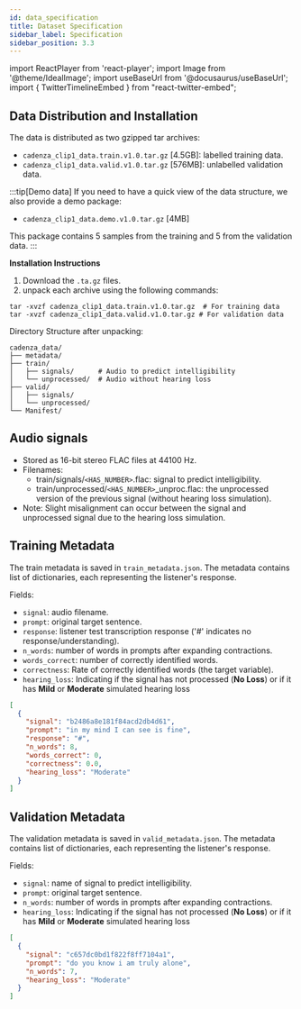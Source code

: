 ```yaml
---
id: data_specification
title: Dataset Specification
sidebar_label: Specification
sidebar_position: 3.3
---
```

import ReactPlayer from 'react-player';
import Image from '@theme/IdealImage';
import useBaseUrl from '@docusaurus/useBaseUrl';
import { TwitterTimelineEmbed } from "react-twitter-embed";


## Data Distribution and Installation

The data is distributed as two gzipped tar archives:

* `cadenza_clip1_data.train.v1.0.tar.gz` [4.5GB]: labelled training data.
* `cadenza_clip1_data.valid.v1.0.tar.gz` [576MB]: unlabelled validation data.

:::tip[Demo data]
If you need to have a quick view of the data structure, we also provide a demo package:
* `cadenza_clip1_data.demo.v1.0.tar.gz` [4MB]

This package contains 5 samples from the training and 5 from the validation data.
:::

**Installation Instructions**

1. Download the `.ta.gz` files.
2. unpack each archive using the following commands:
```shell
tar -xvzf cadenza_clip1_data.train.v1.0.tar.gz  # For training data
tar -xvzf cadenza_clip1_data.valid.v1.0.tar.gz # For validation data
```

Directory Structure after unpacking:

```shell
cadenza_data/
├── metadata/        
├── train/
│   ├── signals/      # Audio to predict intelligibility
│   └── unprocessed/  # Audio without hearing loss
├── valid/  
│   ├── signals/      
│   └── unprocessed/  
└── Manifest/
```

## Audio signals

* Stored as 16-bit stereo FLAC files at 44100 Hz.
* Filenames:
    * train/signals/`<HAS_NUMBER>`.flac: signal to predict intelligibility.
    * train/unprocessed/`<HAS_NUMBER>`_unproc.flac: the unprocessed version of the previous signal (without hearing loss simulation).
* Note: Slight misalignment can occur between the signal and unprocessed signal due to the hearing loss simulation.



## Training Metadata

The train metadata is saved in `train_metadata.json`. 
The metadata contains list of dictionaries, each representing the listener's response.

Fields:
* `signal`: audio filename.
* `prompt`: original target sentence.
* `response`: listener test transcription response ('#' indicates no response/understanding).
* `n_words`: number of words in prompts after expanding contractions.
* `words_correct`: number of correctly identified words.
* `correctness`: Rate of correctly identified words (the target variable).
* `hearing_loss`: Indicating if the signal has not processed (**No Loss**) or if it has **Mild** or **Moderate** simulated hearing loss 

```json title="cadenza_data/metadata/train_metadata.json"
[
  {
    "signal": "b2486a8e181f84acd2db4d61",
    "prompt": "in my mind I can see is fine",
    "response": "#",
    "n_words": 8,
    "words_correct": 0,
    "correctness": 0.0,
    "hearing_loss": "Moderate"
  }
]
```

## Validation Metadata

The validation metadata is saved in `valid_metadata.json`.
The metadata contains list of dictionaries, each representing the listener's response.

Fields:
* `signal`: name of signal to predict intelligibility.
* `prompt`: original target sentence.
* `n_words`: number of words in prompts after expanding contractions.
* `hearing_loss`: Indicating if the signal has not processed (**No Loss**) or if it has **Mild** or **Moderate** simulated hearing loss

```json title="cadenza_data/metadata/valid_metadata.json"
[
  {
    "signal": "c657dc0bd1f822f8ff7104a1",
    "prompt": "do you know i am truly alone",
    "n_words": 7,
    "hearing_loss": "Moderate"
  }
]
```



  